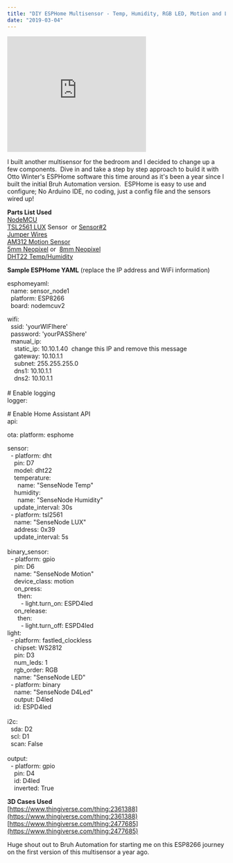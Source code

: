 ```yaml
---
title: "DIY ESPHome Multisensor - Temp, Humidity, RGB LED, Motion and LUX"
date: "2019-03-04"
---
```


<iframe width="320" height="266" data-thumbnail-src="https://i.ytimg.com/vi/9Yu57vjz7AY/0.jpg" src="https://www.youtube.com/embed/9Yu57vjz7AY?feature=player_embedded" frameborder="0" allowfullscreen></iframe>

  
I built another multisensor for the bedroom and I decided to change up a few components.  Dive in and take a step by step approach to build it with Otto Winter's ESPHome software this time around as it's been a year since I built the initial Bruh Automation version.  ESPHome is easy to use and configure; No Arduino IDE, no coding, just a config file and the sensors wired up!   
  
**Parts List Used**   
[NodeMCU](https://amzn.to/2DqS4lb)  
[TSL2561 LUX](https://amzn.to/2URwvRH) Sensor  or [Sensor#2](https://amzn.to/2EfGwmk)  
[Jumper Wires](https://amzn.to/2UTDDNM)  
[AM312 Motion Sensor](https://amzn.to/2I5HJkg)  
[5mm Neopixel](https://amzn.to/2GlgtMX) or  [8mm Neopixel](https://amzn.to/2GlHb8a)  
[DHT22 Temp/Humidity](https://amzn.to/2I4isa7)  
  
**Sample ESPHome YAML** (replace the IP address and WiFi information)  
  
esphomeyaml:  
  name: sensor\_node1  
  platform: ESP8266  
  board: nodemcuv2  
  
wifi:  
  ssid: 'yourWIFIhere'  
  password: 'yourPASShere'  
  manual\_ip:  
    static\_ip: 10.10.1.40  change this IP and remove this message  
    gateway: 10.10.1.1  
    subnet: 255.255.255.0  
    dns1: 10.10.1.1  
    dns2: 10.10.1.1  
     
\# Enable logging  
logger:  
  
\# Enable Home Assistant API  
api:  
  
ota:
  platform: esphome
  
sensor:  
  - platform: dht  
    pin: D7  
    model: dht22     
    temperature:  
      name: "SenseNode Temp"  
    humidity:  
      name: "SenseNode Humidity"  
    update\_interval: 30s  
  - platform: tsl2561  
    name: "SenseNode LUX"  
    address: 0x39  
    update\_interval: 5s     
     
binary\_sensor:  
  - platform: gpio  
    pin: D6  
    name: "SenseNode Motion"  
    device\_class: motion  
    on\_press:  
      then:  
        - light.turn\_on: ESPD4led     
    on\_release:  
      then:  
        - light.turn\_off: ESPD4led     
light:  
  - platform: fastled\_clockless  
    chipset: WS2812  
    pin: D3  
    num\_leds: 1  
    rgb\_order: RGB  
    name: "SenseNode LED"  
  - platform: binary  
    name: "SenseNode D4Led"  
    output: D4led  
    id: ESPD4led  
     
i2c:  
  sda: D2  
  scl: D1  
  scan: False  
   
output:  
  - platform: gpio  
    pin: D4  
    id: D4led  
    inverted: True  
  
**3D Cases Used**  
[https://www.thingiverse.com/thing:2361388](https://www.thingiverse.com/thing:2361388)  
[https://www.thingiverse.com/thing:2477685](https://www.thingiverse.com/thing:2477685)  
  
Huge shout out to Bruh Automation for starting me on this ESP8266 journey on the first version of this multisensor a year ago.
